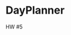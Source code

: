 # DayPlanner
HW #5

<SCRIPT>

//BUILD HEADER THAT HAS CURRENT DATE SOME WHERE NEAR THE TOP MIDDLE

//BUILD GRID WITH ENOUGH ROW TO CONTAIN THE HOURS 9AM TO 5PM

//FUNCTION TO GET CURRENT TIME

//IF OLDER THAN CURRENT TIME MAKE GREY

//IF IN THE FUTURE FROM CURRENT TIME 

//BUILD HOUR OBJECTS FOR EACH ROW
//hour{
//    hourOfDay:
//    text field for user input for each hour
//    save button for each field
}